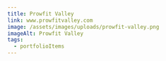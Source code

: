 ```yaml
---
title: Prowfit Valley
link: www.prowfitvalley.com
image: /assets/images/uploads/prowfit-valley.png
imageAlt: Prowfit Valley
tags:
  - portfolioItems
---
```

